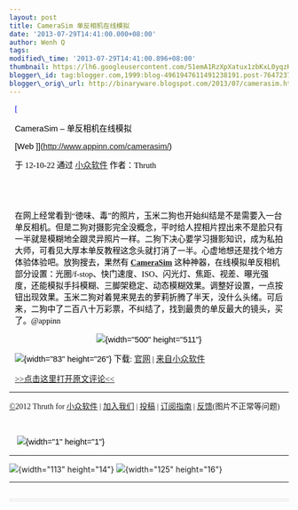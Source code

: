 ```yaml
--- 
layout: post 
title: CameraSim 单反相机在线模拟 
date: '2013-07-29T14:41:00.000+08:00' 
author: Wenh Q
tags:
modified\_time: '2013-07-29T14:41:00.896+08:00' 
thumbnail: https://lh6.googleusercontent.com/51emA1RzXpXatux1zbKxL0yqzKRTZ0AKpImc9cWKR\_nm3ABsi4VFJO4ivabEiHmT2tYCcAqG7Nq1UXAi9GH2pBhGgOn6amf3zvKwD0aXxe84Pq\_r-Jk=s72-c
blogger\_id: tag:blogger.com,1999:blog-4961947611491238191.post-764723795124542310
blogger\_orig\_url: http://binaryware.blogspot.com/2013/07/camerasim.html
---
```

<div
style="color: black; direction: ltr; font-family: &quot;Arial&quot;; font-size: 11pt; margin-bottom: 0; margin-left: 7.5pt; margin-right: 7.5pt; margin-top: 0; padding: 0;">

<span
style="color: #0000ee; font-family: &quot;Verdana&quot;; text-decoration: underline;">[

CameraSim – 单反相机在线模拟

[Web
]](http://www.appinn.com/camerasim/)</span>

</div>

<div
style="color: black; direction: ltr; font-family: &quot;Arial&quot;; font-size: 11pt; margin-bottom: 0; margin-left: 7.5pt; margin-right: 7.5pt; margin-top: 0; padding-bottom: 8pt; padding-left: 0; padding-right: 0; padding-top: 0;">

<span style="font-family: &quot;Verdana&quot;;">于 12-10-22 通过
</span><span
style="color: #0000ee; font-family: &quot;Verdana&quot;; text-decoration: underline;">[小众软件](http://www.appinn.com/)</span><span
style="font-family: &quot;Verdana&quot;;"> 作者：Thruth</span>

</div>

<div
style="color: black; direction: ltr; font-family: &quot;Arial&quot;; font-size: 11pt; height: 11pt; margin-bottom: 0; margin-left: 7.5pt; margin-right: 7.5pt; margin-top: 0; padding: 0;">

<span style="font-family: &quot;Verdana&quot;;"></span>

</div>

<div
style="color: black; direction: ltr; font-family: &quot;Arial&quot;; font-size: 11pt; margin-bottom: 0; margin-left: 7.5pt; margin-right: 7.5pt; margin-top: 0; padding: 0;">

<span
style="font-family: &quot;Verdana&quot;;">在网上经常看到“徳味、毒”的照片，玉米二狗也开始纠结是不是需要入一台单反相机。但是二狗对摄影完全没概念，平时给人捏相片捏出来不是脸只有一半就是模糊地全跟灵异照片一样。二狗下决心要学习摄影知识，成为私拍大师，可看见大厚本单反教程这念头就打消了一半。心虚地想还是找个地方体验体验吧。放狗搜去，果然有
</span><span
style="color: #0000ee; font-family: &quot;Verdana&quot;; font-weight: bold; text-decoration: underline;">[CameraSim](http://www.appinn.com/camerasim/)</span><span
style="font-family: &quot;Verdana&quot;;"> 这种神器，在线模拟单反相机部分设置：光圈/f-stop、快门速度、ISO、闪光灯、焦距、视差、曝光强度，还能模拟手抖模糊、三脚架稳定、动态模糊效果。调整好设置，一点按钮出现效果。玉米二狗对着晃来晃去的萝莉折腾了半天，没什么头绪。可后来，二狗中了二百八十万彩票，不纠结了，找到最贵的单反最大的镜头，买了。@appinn</span>

</div>

<div
style="color: black; direction: ltr; font-family: &quot;Arial&quot;; font-size: 11pt; margin-bottom: 0; margin-left: 7.5pt; margin-right: 7.5pt; margin-top: 0; padding: 0; text-align: center;">

![](https://lh6.googleusercontent.com/51emA1RzXpXatux1zbKxL0yqzKRTZ0AKpImc9cWKR_nm3ABsi4VFJO4ivabEiHmT2tYCcAqG7Nq1UXAi9GH2pBhGgOn6amf3zvKwD0aXxe84Pq_r-Jk){width="500"
height="511"}

</div>

<div
style="color: black; direction: ltr; font-family: &quot;Arial&quot;; font-size: 11pt; margin-bottom: 0; margin-left: 7.5pt; margin-right: 7.5pt; margin-top: 0; padding: 0;">

![](https://lh5.googleusercontent.com/JolU8WyXSn_ckSmxejFixA69Id_H4xxRbZjgvKcmPUwluPwoliXEp-FwgsAFDPcZBjoBFCYmRo8f8i18OnP6aZeKi4f_1tylQgqQopaxDFdNTSlprVM){width="83"
height="26"}<span style="font-family: &quot;Verdana&quot;;"> 下载:
</span><span
style="color: #0000ee; font-family: &quot;Verdana&quot;; text-decoration: underline;">[官网](http://camerasim.com/camera-simulator/)</span><span
style="font-family: &quot;Verdana&quot;;"> | </span><span
style="color: #0000ee; font-family: &quot;Verdana&quot;; text-decoration: underline;">[来自小众软件](http://www.appinn.com/camerasim/)</span>

</div>

<div
style="color: black; direction: ltr; font-family: &quot;Arial&quot;; font-size: 11pt; margin-bottom: 0; margin-left: 7.5pt; margin-right: 7.5pt; margin-top: 0; padding: 0;">

<span
style="color: #0000ee; font-family: &quot;Verdana&quot;; text-decoration: underline;">[&gt;&gt;点击这里打开原文评论&lt;&lt;](http://www.appinn.com/camerasim/?utm_source=feeds&utm_medium=permalink&utm_campaign=feeds)</span>

</div>

------------------------------------------------------------------------

<span
style="color: #0000ee; font-family: &quot;Verdana&quot;; text-decoration: underline;">[©](http://www.appinn.com/copyright/?utm_source=feeds&utm_medium=copyright&utm_campaign=feeds)</span><span
style="font-family: &quot;Verdana&quot;;">2012 Thruth for </span><span
style="color: #0000ee; font-family: &quot;Verdana&quot;; text-decoration: underline;">[小众软件](http://www.appinn.com/?utm_source=feeds&utm_medium=appinn&utm_campaign=feeds)</span><span
style="font-family: &quot;Verdana&quot;;"> | </span><span
style="color: #0000ee; font-family: &quot;Verdana&quot;; text-decoration: underline;">[加入我们](http://www.appinn.com/join-us/?utm_source=feeds&utm_medium=joinus&utm_campaign=feeds)</span><span
style="font-family: &quot;Verdana&quot;;"> | </span><span
style="color: #0000ee; font-family: &quot;Verdana&quot;; text-decoration: underline;">[投稿](http://www.appinn.com/contribute/?utm_source=feeds&utm_medium=contribute&utm_campaign=feeds)</span><span
style="font-family: &quot;Verdana&quot;;"> | </span><span
style="color: red; font-family: &quot;Verdana&quot;; text-decoration: underline;">[订阅指南](http://www.appinn.com/feeds-subscribe/?utm_source=feeds&utm_medium=feedsubscribe&utm_campaign=feeds)</span><span
style="font-family: &quot;Verdana&quot;;"> | </span><span
style="color: #0000ee; font-family: &quot;Verdana&quot;; text-decoration: underline;">[反馈](http://appinn.wufoo.com/forms/eccae-aeeae/)</span><span
style="font-family: &quot;Verdana&quot;;">(图片不正常等问题)</span>

<div
style="color: black; direction: ltr; font-family: &quot;Arial&quot;; font-size: 11pt; height: 11pt; margin-bottom: 0; margin-left: 7.5pt; margin-right: 7.5pt; margin-top: 0; padding: 0;">

<span style="font-family: &quot;Verdana&quot;;"></span>

</div>

<div
style="color: black; direction: ltr; font-family: &quot;Arial&quot;; font-size: 11pt; margin-bottom: 0; margin-left: 7.5pt; margin-right: 7.5pt; margin-top: 0; padding: 0;">

<span
style="font-family: &quot;Verdana&quot;;"> </span>![](https://lh3.googleusercontent.com/bVgZm8PfOViwnJJDPBCPZTetMzLrt1uMEK2WqukyBzjef23ecd5HLBJ3zF5hRqLApEvIce2rTPLWxHjgfgcbs_claiZvIdswaSKKU-6WEyjPR51hS_U){width="1"
height="1"}

</div>

[](https://www.blogger.com/blogger.g?blogID=4961947611491238191#)[](https://www.blogger.com/blogger.g?blogID=4961947611491238191#)

  ------------------------------------------------------------------------------------------------------------------------------------------------------------------------------------- -------------------------------------------------------------------------------------------------------------------------------------------------------------------------------------
  ![](https://lh6.googleusercontent.com/jLxWNMfDcBOImx_wHYwWttGT5pyZUB6rwl6TTapBmE5jNO7HQj3vbl3HPp8OXLTWgJK8dP5drEbPDl38jJ84afjIX3gCPK0JkqHyPQhQOcUVHrPHc3Q){width="113" height="14"}   ![](https://lh4.googleusercontent.com/CRFyB6upufC1LW7a7Y2usOoVWW_LrxYDol6GrS4moWSIxPskv6GwyDDqfn9-fkJYOV4G6DkYAVsW7cv719scRSA73jrQCsjIli_VaUwfLbmvhTdWuo8){width="125" height="16"}
  ------------------------------------------------------------------------------------------------------------------------------------------------------------------------------------- -------------------------------------------------------------------------------------------------------------------------------------------------------------------------------------

<div
style="color: black; direction: ltr; font-family: &quot;Arial&quot;; font-size: 11pt; height: 11pt; margin-bottom: 0; margin-left: 7.5pt; margin-right: 7.5pt; margin-top: 0; padding: 0;">

<span style="font-family: &quot;Verdana&quot;;"></span>

</div>

<div itemscope="" itemtype="http://schema.org/EmailMessage"
style="border: 1px solid #f0f0f0; color: black; font-family: Arial, sans-serif; max-width: 650px;">

<div style="background-color: whitesmoke; padding: 2px 12px;">




</div>

</div>
